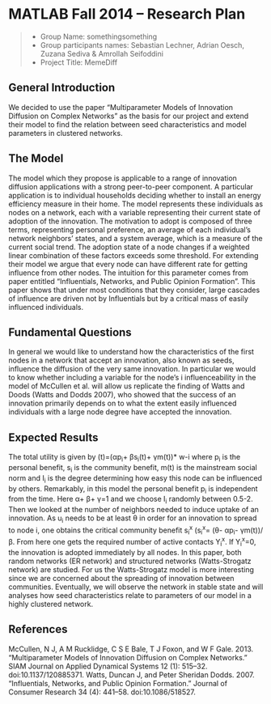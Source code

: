 # MATLAB Fall 2014 – Research Plan

> * Group Name: somethingsomething
> * Group participants names: Sebastian Lechner, Adrian Oesch, Zuzana Sediva & Amrollah Seifoddini
> * Project Title: MemeDiff

## General Introduction

We decided to use the paper “Multiparameter Models of Innovation Diffusion on Complex Networks” as the basis for our project and extend their model to find the relation between seed characteristics and model parameters in clustered networks.

## The Model

The model which they propose is applicable to a range of innovation diffusion applications with a strong peer-to-peer component. A particular application is to individual households deciding whether to install an energy efficiency measure in their home. The model represents these individuals as nodes on a network, each with a variable representing their current state of adoption of the innovation. The motivation to adopt is composed of three terms, representing personal preference, an average of each individual’s network neighbors’ states, and a system average, which is a measure of the current social trend. The adoption state of a node changes if a weighted linear combination of these factors exceeds some threshold. For extending their model we argue that every node can have different rate for getting influence from other nodes. The intuition for this parameter comes from paper entitled “Influentials, Networks, and Public Opinion Formation”. This paper shows that under most conditions that they consider, large cascades of influence are driven not by Influentials but by a critical mass of easily influenced individuals.  

## Fundamental Questions

In general we would like to understand how the characteristics of the first nodes in a network that accept an innovation, also known as seeds, influence the diffusion of the very same innovation. In particular we would to know whether including a variable for the node’s i influenceability in the model of McCullen et al. will allow us replicate the finding of Watts and Doods (Watts and Dodds 2007), who showed that the success of an innovation primarily depends on to what the extent easily influenced individuals with a large node degree have accepted the innovation.


## Expected Results

The total utility is given by (t)=(αp<sub>i</sub>+ βs<sub>i</sub>(t)+ γm(t))* w-i where p<sub>i</sub> is the personal benefit, s<sub>i</sub> is the community benefit, m(t) is the mainstream social norm and I<sub>i</sub> is the degree determining how easy this node can be influenced by others. Remarkably, in this model the personal benefit p<sub>i</sub> is independent from the time. Here α+ β+ γ=1 and we choose I<sub>i</sub> randomly between 0.5-2.
Then we looked at the number of neighbors needed to induce uptake of an innovation. As u<sub>i</sub> needs to be at least θ in order for an innovation to spread to node i, one obtains the critical community benefit s<sub>i</sub><sup>x</sup> (s<sub>i</sub><sup>x</sup>=  (θ- αp<sub>i</sub>- γm(t))/β. From here one gets the required number of active contacts Y<sub>i</sub><sup>x</sup>. If Y<sub>i</sub><sup>x</sup>=0, the innovation is adopted immediately by all nodes.
In this paper, both random networks (ER network) and structured networks (Watts-Strogatz network) are studied. For us the Watts-Strogatz model is more interesting since we are concerned about the spreading of innovation between communities.
Eventually, we will observe the network in stable state and will analyses how seed characteristics relate to parameters of our model in a highly clustered network.


## References 

McCullen, N J, A M Rucklidge, C S E Bale, T J Foxon, and W F Gale. 2013. “Multiparameter Models of Innovation Diffusion on Complex Networks.” SIAM Journal on Applied Dynamical Systems 12 (1): 515–32. doi:10.1137/120885371.
Watts, Duncan J, and Peter Sheridan Dodds. 2007. “Influentials, Networks, and Public Opinion Formation.” Journal of Consumer Research 34 (4): 441–58. doi:10.1086/518527.




